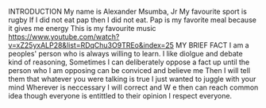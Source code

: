 INTRODUCTION
My name is Alexander Msumba, Jr
My favourite sport is rugby
If I  did not eat pap then I did not eat. Pap is my favorite meal because it gives me energy
This is my favourite music https://www.youtube.com/watch?v=xZ25yxALP28&list=RDqChu3O9TREo&index=25
MY BRIEF FACT 
I am a peoples' person who is always willing to learn. I like diolgue and debate kind of reasoning, 
Sometimes I can deliberately oppose a fact up until the person who I am opposing can be conviced and believe me
Then I will tell them that whatever you were talking is true I just wanted to juggle with your mind
Wherever is neccessary I will correct and W e then can reach common idea though everyone is entittled to their opinion
I respect everyone.